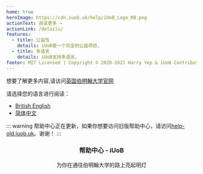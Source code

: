 ```yaml
---
home: true
heroImage: https://cdn.iuob.uk/help/iUoB_Logo_RB.png
actionText: 阅读更多 →
actionLink: /details/
features:
  - title: 公益性
    details: iUoB是一个完全的公益项目。
  - title: 多语言
    details: iUoB支持多语言。
footer: MIT Licensed | Copyright © 2020-2021 Harry Yep & iUoB Contributors. All rights reserved.
---
```


想要了解更多内容,请访问[英国伯明翰大学官网](https://www.birmingham.ac.uk/)

请选择您的语言进行阅读：
- [British English](./en-GB/)
- [简体中文](./)

::: warning
帮助中心正在更新，如果你想要访问旧版帮助中心，请访问[help-old.iuob.uk](https://help-old.iuob.uk/)。谢谢！
:::


### <center>帮助中心 - iUoB</center>

<center>为你在通往伯明翰大学的路上亮起明灯</center>

<br>